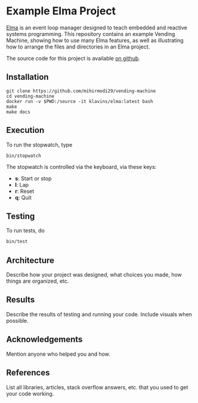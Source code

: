 Example Elma Project
===

[Elma](https://github.com/mihirmodi29/elma) is an event loop manager designed to teach embedded and reactive systems programming. This repository contains an example Vending Machine, showing how to use many Elma features, as well as illustrating how to arrange the files and directories in an Elma project.

The source code for this project is available [on github](https://github.com/mihirmodi29/vending-machine).

Installation
---

    git clone https://github.com/mihirmodi29/vending-machine
    cd vending-machine
    docker run -v $PWD:/source -it klavins/elma:latest bash
    make
    make docs


Execution
---
To run the stopwatch, type

    bin/stopwatch

The stopwatch is controlled via the keyboard, via these keys:
- **s**: Start or stop
- **l**: Lap
- **r**: Reset
- **q**: Quit

Testing
---
To run tests, do
```bash
bin/test
```

Architecture
---
Describe how your project was designed, what choices you made, how things are organized, etc.

Results
---
Describe the results of testing and running your code. Include visuals when possible.

Acknowledgements
---
Mention anyone who helped you and how.

References
---
List all libraries, articles, stack overflow answers, etc. that you used to get your code working.
